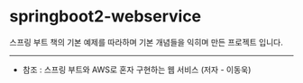 # springboot2-webservice

스프링 부트 책의 기본 예제를 따라하며 기본 개념들을 익히며 만든 프로젝트 입니다.

----

- 참조 : 스프링 부트와 AWS로 혼자 구현하는 웹 서비스 (저자 - 이동욱)

